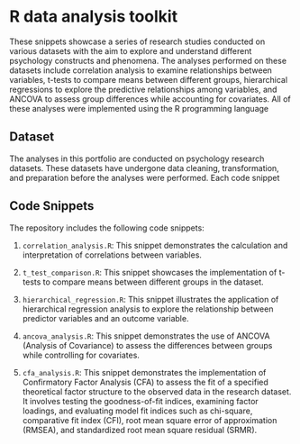 # R data analysis toolkit

These snippets showcase a series of research studies conducted on various datasets with the aim to explore and understand different psychology constructs and phenomena. The analyses performed on these datasets include correlation analysis to examine relationships between variables, t-tests to compare means between different groups, hierarchical regressions to explore the predictive relationships among variables, and ANCOVA to assess group differences while accounting for covariates. All of these analyses were implemented using the R programming language
## Dataset

The analyses in this portfolio are conducted on psychology research datasets. These datasets have undergone data cleaning, transformation, and preparation before the analyses were performed. Each code snippet 

## Code Snippets

The repository includes the following code snippets:

1. `correlation_analysis.R`: This snippet demonstrates the calculation and interpretation of correlations between variables.

2. `t_test_comparison.R`: This snippet showcases the implementation of t-tests to compare means between different groups in the dataset.

3. `hierarchical_regression.R`: This snippet illustrates the application of hierarchical regression analysis to explore the relationship between predictor variables and an outcome variable.

4. `ancova_analysis.R`: This snippet demonstrates the use of ANCOVA (Analysis of Covariance) to assess the differences between groups while controlling for covariates.

5. `cfa_analysis.R`: This snippet demonstrates the implementation of Confirmatory Factor Analysis (CFA) to assess the fit of a specified theoretical factor structure to the observed data in the research dataset. It involves testing the goodness-of-fit indices, examining factor loadings, and evaluating model fit indices such as chi-square, comparative fit index (CFI), root mean square error of approximation (RMSEA), and standardized root mean square residual (SRMR).

